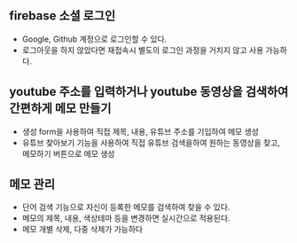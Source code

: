 ## firebase 소셜 로그인

- Google, Github 계정으로 로그인할 수 있다.
- 로그아웃을 하지 않았다면 재접속시 별도의 로그인 과정을 거치지 않고 사용 가능하다.

## youtube 주소를 입력하거나 youtube 동영상을 검색하여 간편하게 메모 만들기

- 생성 form을 사용하여 직접 제목, 내용, 유튜브 주소를 기입하여 메모 생성
- 유튜브 찾아보기 기능을 사용하여 직접 유튜브 검색을하여 원하는 동영상을 찾고, 메모하기 버튼으로 메모 생성

## 메모 관리

- 단어 검색 기능으로 자신이 등록한 메모를 검색하여 찾을 수 있다.
- 메모의 제목, 내용, 색상테마 등을 변경하면 실시간으로 적용된다.
- 메모 개별 삭제, 다중 삭제가 가능하다
